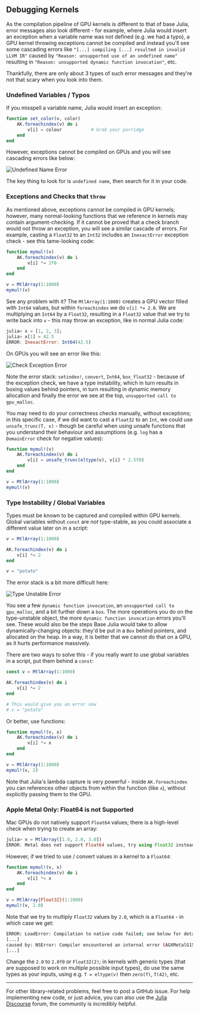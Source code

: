 ## Debugging Kernels

As the compilation pipeline of GPU kernels is different to that of base Julia, error messages also look different - for example, where Julia would insert an exception when a variable name was not defined (e.g. we had a typo), a GPU kernel throwing exceptions cannot be compiled and instead you'll see some cascading errors like `"[...] compiling [...] resulted in invalid LLVM IR"` caused by `"Reason: unsupported use of an undefined name"` resulting in `"Reason: unsupported dynamic function invocation"`, etc.

Thankfully, there are only about 3 types of such error messages and they're not that scary when you look into them.


### Undefined Variables / Typos

If you misspell a variable name, Julia would insert an exception:

```julia
function set_color(v, color)
    AK.foreachindex(v) do i
        v[i] = colour           # Grab your porridge
    end
end
```

However, exceptions cannot be compiled on GPUs and you will see cascading errors like below:

![Undefined Name Error](./assets/debug_undefined_name.png)

The key thing to look for is `undefined name`, then search for it in your code.


### Exceptions and Checks that `throw`

As mentioned above, exceptions cannot be compiled in GPU kernels; however, many normal-looking functions that we reference in kernels may contain argument-checking. If it cannot be proved that a check branch would not throw an exception, you will see a similar cascade of errors. For example, casting a `Float32` to an `Int32` includes an `InexactError` exception check - see this tame-looking code:

```julia
function mymul!(v)
    AK.foreachindex(v) do i
        v[i] *= 2f0
    end
end

v = MtlArray(1:1000)
mymul!(v)
```

See any problem with it? The `MtlArray(1:1000)` creates a GPU vector filled with `Int64` values, but within `foreachindex` we do `v[i] *= 2.0`. We are multiplying an `Int64` by a `Float32`, resulting in a `Float32` value that we try to write back into `v` - this may throw an exception, like in normal Julia code:

```julia
julia> x = [1, 2, 3];
julia> x[1] = 42.5
ERROR: InexactError: Int64(42.5)
```

On GPUs you will see an error like this:

![Check Exception Error](./assets/debug_check_exception.png)

Note the error stack: `setindex!`, `convert`, `Int64`, `box_float32` - because of the exception check, we have a type instability, which in turn results in boxing values behind pointers, in turn resulting in dynamic memory allocation and finally the error we see at the top, `unsupported call to gpu_malloc`.

You may need to do your correctness checks manually, without exceptions; in this specific case, if we did want to cast a `Float32` to an `Int`, we could use `unsafe_trunc(T, x)` - though be careful when using unsafe functions that you understand their behaviour and assumptions (e.g. `log` has a `DomainError` check for negative values):

```julia
function mymul!(v)
    AK.foreachindex(v) do i
        v[i] = unsafe_trunc(eltype(v), v[i] * 2.5f0)
    end
end

v = MtlArray(1:1000)
mymul!(v)
```


### Type Instability / Global Variables

Types must be known to be captured and compiled within GPU kernels. Global variables without `const` are *not* type-stable, as you could associate a different value later on in a script:

```julia
v = MtlArray(1:1000)

AK.foreachindex(v) do i
    v[i] *= 2
end

v = "potato"
```

The error stack is a bit more difficult here:

![Type Unstable Error](./assets/debug_type_unstable.png)

You see a few `dynamic function invocation`, an `unsupported call to gpu_malloc`, and a bit further down a `box`. The more operations you do on the type-unstable object, the more `dynamic function invocation` errors you'll see. These would also be the steps Base Julia would take to allow dynamically-changing objects: they'd be put in a `Box` behind pointers, and allocated on the heap. In a way, it is better that we cannot do that on a GPU, as it hurts performance massively.

There are two ways to solve this - if you really want to use global variables in a script, put them behind a `const`:

```julia
const v = MtlArray(1:1000)

AK.foreachindex(v) do i
    v[i] *= 2
end

# This would give you an error now
# v = "potato"
```

Or better, use functions:

```julia
function mymul!(v, x)
    AK.foreachindex(v) do i
        v[i] *= x
    end
end

v = MtlArray(1:1000)
mymul!(v, 2)
```

Note that Julia's lambda capture is very powerful - inside `AK.foreachindex` you can references other objects from within the function (like `x`), without explicitly passing them to the GPU.


### Apple Metal Only: Float64 is not Supported

Mac GPUs do not natively support `Float64` values; there is a high-level check when trying to create an array:

```julia
julia> x = MtlArray([1.0, 2.0, 3.0])
ERROR: Metal does not support Float64 values, try using Float32 instead
```

However, if we tried to use / convert values in a kernel to a `Float64`:

```julia
function mymul!(v, x)
    AK.foreachindex(v) do i
        v[i] *= x
    end
end

v = MtlArray{Float32}(1:1000)
mymul!(v, 2.0)
```

Note that we try to multiply `Float32` values by `2.0`, which is a `Float64` - in which case we get:

```bash
ERROR: LoadError: Compilation to native code failed; see below for details.
[...]
caused by: NSError: Compiler encountered an internal error (AGXMetalG15X_M1, code 3)
[...]
```

Change the `2.0` to `2.0f0` or `Float32(2)`; in kernels with generic types (that are supposed to work on multiple possible input types), do use the same types as your inputs, using e.g. `T = eltype(v)` then `zero(T)`, `T(42)`, etc.


---

For other library-related problems, feel free to post a GitHub issue. For help implementing new code, or just advice, you can also use the [Julia Discourse](https://discourse.julialang.org/c/domain/gpu/11) forum, the community is incredibly helpful.

